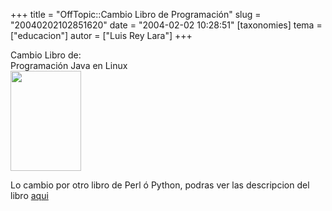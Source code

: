 +++
title = "OffTopic::Cambio Libro de Programación"
slug = "20040202102851620"
date = "2004-02-02 10:28:51"
[taxonomies]
tema = ["educacion"]
autor = ["Luis Rey Lara"]
+++

Cambio Libro de:  
Programación Java en Linux  
<img src="http://glib.org.mx/images/articles/20040202102851620_1.gif"
width="113" height="160" />

Lo cambio por otro libro de Perl ó Python, podras ver las descripcion
del libro [aqui](http://www.escomposlinux.org/libros/libro.php?id=27)

